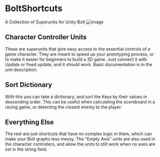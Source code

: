 # BoltShortcuts
A Collection of Superunits for Unity Bolt
![image](https://i.imgur.com/cRlEDIe.png)

## Character Controller Units 
These are superunits that give easy access to the essential controls of a game character. They are meant to speed up your prototyping process, or to make it easier for beginners to build a 3D game. Just connect it with Update or fixed update, and it should work. Basic documentation is in the unit description.

## Sort Dictionary
With this you can take a dictionary, and sort the Keys by their values in descending order. This can be useful when calculating the scoreboard in a racing game, or detecting the closest enemy to the player.

## Everything Else
The rest are just shortcuts that have no complex logic in them, which can make your Bolt graphs less messy. The "Empty Axis" units are also used in the character controllers, and allow the units to still work when no axes are set in the string field.
